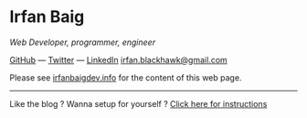 Irfan Baig
=============

*Web Developer, programmer, engineer*

[GitHub](https://github.com/irfanbaigse)
— [Twitter](http://twitter.com/irfanbaigse)
— [LinkedIn](http://www.linkedin.com/in/irfanbaigse)
<irfan.blackhawk@gmail.com>

Please see [irfanbaigdev.info](http://www.irfanbaigse.info/) for the content of this web page.

---

Like the blog ? Wanna setup for yourself ?
[Click here for instructions](https://github.com/irfanbaigse/irfanbaigse.github.io/blob/master/setup.md)
